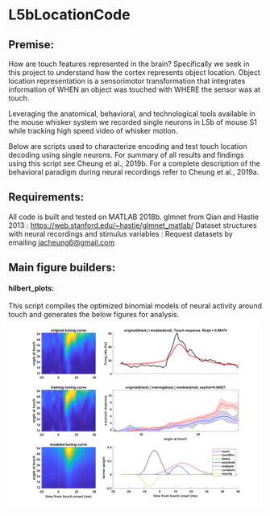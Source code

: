 # L5bLocationCode

## Premise: 
How are touch features represented in the brain? Specifically we seek in this project to understand how the cortex represents object location. Object location representation is a sensorimotor transformation that integrates information of WHEN an object was touched with WHERE the sensor was at touch. 

Leveraging the anatomical, behavioral, and technological tools available in the mouse whisker system we recorded single neurons in L5b of mouse S1 while tracking high speed video of whisker motion.  

Below are scripts used to characterize encoding and test touch location decoding using single neurons. For summary of all results and findings using this script see Cheung et al., 2019b. For a complete description of the behavioral paradigm during neural recordings refer to Cheung et al., 2019a. 

## Requirements: 
All code is built and tested on MATLAB 2018b. 
glmnet from Qian and Hastie 2013 : https://web.stanford.edu/~hastie/glmnet_matlab/
Dataset structures with neural recordings and stimulus variables : Request datasets by emailing jacheung6@gmail.com



## Main figure builders: 

#### hilbert_plots:
This script compiles the optimized binomial models of neural activity around touch and generates the below figures for analysis. 
![Alt text](./pictures/sampleModeledHilbert.png)